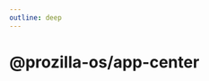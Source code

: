 ```yaml
---
outline: deep
---
```


# @prozilla-os/app-center

<!--@include: ../../../../../packages/apps/app-center/README.md{13,}-->